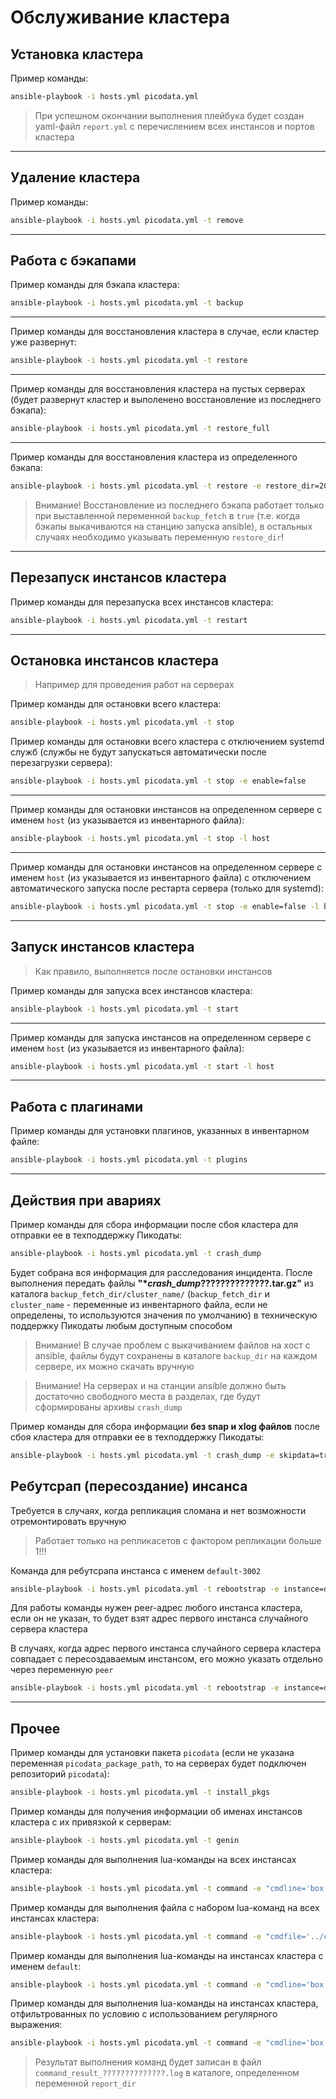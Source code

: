 # Обслуживание кластера

## Установка кластера

Пример команды:
```bash
ansible-playbook -i hosts.yml picodata.yml
```

> При успешном окончании выполнения плейбука будет создан yaml-файл `report.yml` с перечислением всех инстансов и портов кластера

---

## Удаление кластера

Пример команды:
```bash
ansible-playbook -i hosts.yml picodata.yml -t remove
```

---

## Работа с бэкапами

Пример команды для бэкапа кластера:
```bash
ansible-playbook -i hosts.yml picodata.yml -t backup
```

---

Пример команды для восстановления кластера в случае, если кластер уже развернут:
```bash
ansible-playbook -i hosts.yml picodata.yml -t restore
```

---

Пример команды для восстановления кластера на пустых серверах (будет развернут кластер и выполенено восстановление из последнего бэкапа):
```bash
ansible-playbook -i hosts.yml picodata.yml -t restore_full
```

---

Пример команды для восстановления кластера из определенного бэкапа:
```bash
ansible-playbook -i hosts.yml picodata.yml -t restore -e restore_dir=20250716203059
```

> Внимание! Восстановление из последнего бэкапа работает только при выставленной переменной `backup_fetch` в `true` (т.е. когда бэкапы выкачиваются на станцию запуска ansible), в остальных случаях необходимо указывать переменную `restore_dir`!

---
## Перезапуск инстансов кластера

Пример команды для перезапуска всех инстансов кластера:
```bash
ansible-playbook -i hosts.yml picodata.yml -t restart
```

---

## Остановка инстансов кластера

> Например для проведения работ на серверах

Пример команды для остановки всего кластера:
```bash
ansible-playbook -i hosts.yml picodata.yml -t stop
```

Пример команды для остановки всего кластера с отключением systemd служб (службы не будут запускаться автоматически после перезагрузки сервера):
```bash
ansible-playbook -i hosts.yml picodata.yml -t stop -e enable=false
```

---

Пример команды для остановки инстансов на определенном сервере с именем `host` (из указывается из инвентарного файла):
```bash
ansible-playbook -i hosts.yml picodata.yml -t stop -l host
```

---

Пример команды для остановки инстансов на определенном сервере с именем `host` (из указывается из инвентарного файла) с отключением автоматического запуска после рестарта сервера (только для systemd):
```bash
ansible-playbook -i hosts.yml picodata.yml -t stop -e enable=false -l host
```

---

## Запуск инстансов кластера

> Как правило, выполняется после остановки инстансов

Пример команды для запуска всех инстансов кластера:
```bash
ansible-playbook -i hosts.yml picodata.yml -t start
```

---

Пример команды для запуска инстансов на определенном сервере с именем `host` (из указывается из инвентарного файла):
```bash
ansible-playbook -i hosts.yml picodata.yml -t start -l host
```

---

## Работа с плагинами

Пример команды для установки плагинов, указанных в инвентарном файле:
```bash
ansible-playbook -i hosts.yml picodata.yml -t plugins
```

---

## Действия при авариях

Пример команды для сбора информации после сбоя кластера для отправки ее в техподдержку Пикодаты:
```bash
ansible-playbook -i hosts.yml picodata.yml -t crash_dump
```

Будет собрана вся информация для расследования инцидента. 
После выполнения передать файлы **"*_crash_dump_??????????????.tar.gz"** из каталога `backup_fetch_dir/cluster_name/` (`backup_fetch_dir` и `cluster_name` - переменные из инвентарного файла, если не определены, то используются значения по умолчанию) в техническую поддержку Пикодаты любым доступным способом

> Внимание! В случае проблем с выкачиванием файлов на хост с ansible, файлы будут сохранены в каталоге `backup_dir` на каждом сервере, их можно скачать вручную

> Внимание! На серверах и на станции ansible должно быть достаточно свободного места в разделах, где будут сформированы архивы `crash_dump`

Пример команды для сбора информации **без snap и xlog файлов** после сбоя кластера для отправки ее в техподдержку Пикодаты:
```bash
ansible-playbook -i hosts.yml picodata.yml -t crash_dump -e skipdata=true
```

## Ребутсрап (пересоздание) инсанса

Требуется в случаях, когда репликация сломана и нет возможности отремонтировать вручную

> Работает только на репликасетов с фактором репликации больше 1!!!

Команда для ребутсрапа инстанса с именем `default-3002`
```bash
ansible-playbook -i hosts.yml picodata.yml -t rebootstrap -e instance=default-3002
```

Для работы команды нужен peer-адрес любого инстанса кластера, если он не указан, то будет взят адрес первого инстанса случайного сервера кластера

В случаях, когда адрес первого инстанса случайного сервера кластера совпадает с пересоздаваемым инстансом, его можно указать отдельно через переменную `peer`
```bash
ansible-playbook -i hosts.yml picodata.yml -t rebootstrap -e instance=default-3002 -e peer=192.168.101.168:3302
```

---

## Прочее

Пример команды для установки пакета `picodata` (если не указана переменная `picodata_package_path`, то на серверах будет подключен репозиторий `picodata`):
```bash
ansible-playbook -i hosts.yml picodata.yml -t install_pkgs
```

Пример команды для получения информации об именах инстансов кластера с их привязкой к серверам:
```bash
ansible-playbook -i hosts.yml picodata.yml -t genin
```

Пример команды для выполнения lua-команды на всех инстансах кластера:
```bash
ansible-playbook -i hosts.yml picodata.yml -t command -e "cmdline='box.slab.info()'"
```

Пример команды для выполнения файла с набором lua-команд на всех инстансах кластера:
```bash
ansible-playbook -i hosts.yml picodata.yml -t command -e "cmdfile='../cmdfile.lua'"
```

Пример команды для выполнения lua-команды на инстансах кластера с именем `default`:
```bash
ansible-playbook -i hosts.yml picodata.yml -t command -e "cmdline='box.slab.info()'" -e "filter='default'"
```

Пример команды для выполнения lua-команды на инстансах кластера, отфильтрованных по условию с использованием регулярного выражения:
```bash
ansible-playbook -i hosts.yml picodata.yml -t command -e "cmdline='box.slab.info()'" -e "filter='.*-2[0-9]{3}'"
```

> Результат выполнения команд будет записан в файл `command_result_??????????????.log` в каталоге, определенном переменной `report_dir`
